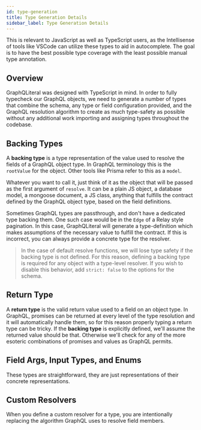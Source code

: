 ```yaml
---
id: type-generation
title: Type Generation Details
sidebar_label: Type Generation Details
---
```


This is relevant to JavaScript as well as TypeScript users, as the Intellisense of tools like VSCode can utilize these types to aid in autocomplete. The goal is to have the best possible type coverage with the least possible manual type annotation.

## Overview

GraphQLiteral was designed with TypeScript in mind. In order to fully typecheck our GraphQL objects, we need to generate a number of types that combine the schema, any type or field configuration provided, and the GraphQL resolution algorithm to create as much type-safety as possible without any additional work importing and assigning types throughout the codebase.

## Backing Types

A **backing type** is a type representation of the value used to resolve the fields of a GraphQL object type. In GraphQL terminology this is the `rootValue` for the object. Other tools like Prisma refer to this as a `model`.

Whatever you want to call it, just think of it as the object that will be passed as the first argument of `resolve`. It can be a plain JS object, a database model, a mongoose document, a JS class, anything that fulfills the contract defined by the GraphQL object type, based on
the field definitions.

Sometimes GraphQL types are passthrough, and don't have a dedicated type backing them. One such case would be in the `Edge` of a Relay style pagination. In this case, GraphQLiteral will generate a type-definition which makes assumptions of the necessary value to fulfill the contract. If this is incorrect, you can always provide a concrete type for the resolver.

> In the case of default resolve functions, we will lose type safety if the
> backing type is not defined. For this reason, defining a backing type is required
> for any object with a type-level resolver. If you wish to disable this behavior,
> add `strict: false` to the options for the schema.

## Return Type

A **return type** is the valid return value used to a field on an object type. In GraphQL, promises can be returned at every level of the type resolution and it will automatically handle them, so for this reason properly typing a return type can be tricky. If the **backing type** is explicitly defined, we'll assume the returned value should be that. Otherwise we'll check for any of the more esoteric combinations of promises and values as GraphQL permits.

## Field Args, Input Types, and Enums

These types are straightforward, they are just representations of their concrete representations.

## Custom Resolvers

When you define a custom resolver for a type, you are intentionally replacing the algorithm GraphQL uses to resolve field members.
